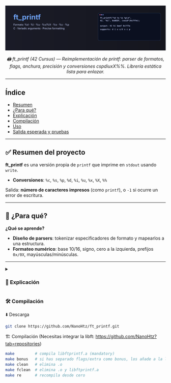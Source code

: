<!-- ===================== BANNER ===================== -->
<p align="center">
  <img src="https://raw.githubusercontent.com/NanoHtz/Assets/main/ft_printf/banner.svg" alt="ft_printf banner">
</p>

<p align="center"><i>🖨️ ft_printf (42 Cursus) — Reimplementación de printf: parser de formatos, flags, anchura, precisión y conversiones cspdiuxX%%. Librería estática lista para enlazar.</i></p>

---

## Índice
- [Resumen](#resumen)
- [¿Para qué?](#para-que)
- [Explicación](#explicacion)
- [Compilación](#compilacion)
- [Uso](#uso)
- [Salida esperada y pruebas](#salida)

---
<a id="resumen"></a>
## ✅ Resumen del proyecto<br>

**ft_printf** es una versión propia de `printf` que imprime en `stdout` usando `write`.  

- **Conversiones**: `%c`, `%s`, `%p`, `%d`, `%i`, `%u`, `%x`, `%X`, `%%`  

Salida: **número de caracteres impresos** (como `printf`), o `-1` si ocurre un error de escritura.

---

<a id="para-que"></a>
## 🧩 ¿Para qué?

**¿Qué se aprende?**
- **Diseño de parsers**: tokenizar especificadores de formato y mapearlos a una estructura.
- **Formateo numérico**: base 10/16, signo, cero a la izquierda, prefijos `0x/0X`, mayúsculas/minúsculas.
---

<a id="explicacion"></a>
<details>
  <summary><h3>📝 Explicación</h3></summary>
🧭 Flujo general

Recorrer la cadena de formato.

Si aparece %, comprueba el siguiente elemento y llama a la funcion de conversion.
<br>
Sumar al contador global la cantidad escrita.

🔢 Conversiones soportadas
```text
%c → carácter (como unsigned char del int)
%s → string (NULL → "(null)")
%p → puntero (0 → "(nil)")
%d/%i → entero con signo
%u → entero sin signo
%x/%X → hexadecimal minúscula/mayúscula
%% → un % literal
```
</details>


### 🛠️ Compilación
<a id="compilacion"></a>
⬇️ Descarga
```bash
git clone https://github.com/NanoHtz/ft_printf.git
```
🏗️ Compilación (Necesitas integrar la libft: https://github.com/NanoHtz?tab=repositories)
```bash
make         # compila libftprintf.a (mandatory)
make bonus   # si has separado flags/extra como bonus, los añade a la librería
make clean   # elimina .o
make fclean  # elimina .o y libftprintf.a
make re      # recompila desde cero
```
